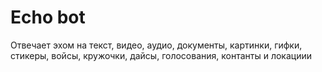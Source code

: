 # Echo bot
Отвечает эхом на текст, видео, аудио, документы, картинки, гифки, стикеры, войсы, кружочки, дайсы, голосования, контанты и локациии
